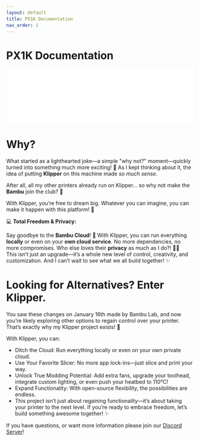 ```yaml
---
layout: default
title: PX1K Documentation
nav_order: 1
---
```


# PX1K Documentation

![logo](/images/ChazMakes_Logo_With_Text.png)

# Why?

What started as a lighthearted joke—a simple "why not?" moment—quickly turned into something much more exciting! 🌟 As I kept thinking about it, the idea of putting **Klipper** on this machine made *so much sense*.  

After all, all my other printers already run on Klipper... so why not make the **Bambu** join the club? 🎉  

With Klipper, you’re free to dream big. Whatever you can imagine, you can make it happen with this platform! 🚀  

💻 **Total Freedom & Privacy:**  

Say goodbye to the **Bambu Cloud**! 👋 With Klipper, you can run everything **locally** or even on your **own cloud service**. No more dependencies, no more compromises. Who else loves their **privacy** as much as I do?! 🙋‍♂️  
This isn’t just an upgrade—it’s a whole new level of control, creativity, and customization. And I can’t wait to see what we all build together! ✨

# Looking for Alternatives? Enter Klipper.

You saw these changes on January 16th made by Bambu Lab, and now you’re likely exploring other options to regain control over your printer. That’s exactly why my Klipper project exists! 🚀

With Klipper, you can:

- Ditch the Cloud: Run everything locally or even on your own private cloud.
- Use Your Favorite Slicer: No more app lock-ins—just slice and print your way.
- Unlock True Modding Potential: Add extra fans, upgrade your toolhead, integrate custom lighting, or even push your heatbed to 110°C!
- Expand Functionality: With open-source flexibility, the possibilities are endless.
- This project isn’t just about regaining functionality—it’s about taking your printer to the next level. If you’re ready to embrace freedom, let’s build something awesome together! ✨

If you have questions, or want more information please join our [Discord Server](https://discord.gg/W6B5mBejuC)!

